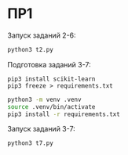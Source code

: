 # ПР1

Запуск заданий 2-6:

```sh
python3 t2.py
```

Подготовка заданий 3-7:

```bash3
pip3 install scikit-learn
pip3 freeze > requirements.txt
```

```bash
python3 -m venv .venv
source .venv/bin/activate
pip3 install -r requirements.txt
```


Запуск заданий 3-7:

```sh
python3 t7.py
```
